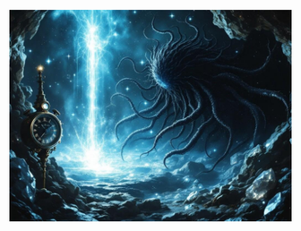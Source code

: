![A Nothing Weaver entity - a being of pure void with tentacles of un-reality, attempting to unravel a glowing anchor point. Victorian scientific instruments float nearby, measuring reality density. Memory crystals shine like stars in the background. The scene combines cosmic horror with Victorian scientific precision.](illustration_caption_3.jpeg)